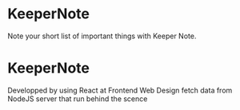 # KeeperNote
Note your short list of important things with Keeper Note.

# KeeperNote
Developped by using React at Frontend Web Design fetch data from NodeJS server that run behind the scence
